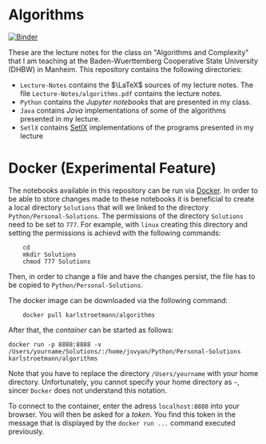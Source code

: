 Algorithms
==========
[![Binder](https://mybinder.org/badge_logo.svg)](https://mybinder.org/v2/gh/karlstroetmann/Algorithms/HEAD)

These are the lecture notes for the class on "Algorithms and Complexity" that I am teaching at
the Baden-Wuerttemberg Cooperative State University (DHBW) in Manheim.  This repository contains
the following directories:

* `Lecture-Notes` contains the $\LaTeX$ sources of my lecture notes.
   The file `Lecture-Notes/algorithms.pdf` contains the lecture notes.
* `Python` contains the *Jupyter notebooks* that are presented in my class.   
* `Java` contains *Java* implementations of some of the algorithms presented in my lecture.
* `SetlX` contains [SetlX](https://randoom.org/Software/SetlX/) implementations of the programs
  presented in my lecture
  
# Docker (Experimental Feature)

The notebooks available in this repository can be run via [Docker](https://www.docker.com).
In order to be able to store changes made to these notebooks it is beneficial to create a local
directory `Solutions` that will we linked to the 
directory `Python/Personal-Solutions`.  The permissions of the directory `Solutions` need
to be set to `777`.  For example, with `linux` creating this directory and setting the permissions
is achievd with the following commands:
```
    cd
    mkdir Solutions
    chmod 777 Solutions
```
Then, in order to change a file and have the changes persist, the file has to be copied to
`Python/Personal-Solutions`.

The docker image can be downloaded via the following command:
```
    docker pull karlstroetmann/algorithms
```
After that, the *container* can be started as follows:
```
docker run -p 8888:8888 -v /Users/yourname/Solutions/:/home/jovyan/Python/Personal-Solutions karlstroetmann/algorithms
```
Note that you have to replace the directory `/Users/yourname` with your home directory.
Unfortunately, you cannot specify your home directory as `~`, sincer `Docker` does not
understand this notation.

To connect to the container, enter the adress `localhost:8888` into your browser.
You will then be asked for a *token*.  You find this token in the message that is
displayed by the `docker run ...` command executed previously.